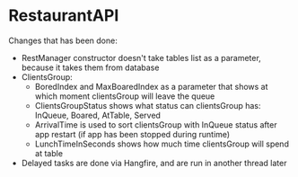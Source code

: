 # RestaurantAPI

Changes that has been done:
- RestManager constructor doesn't take tables list as a parameter, because it takes them from database
- ClientsGroup:
  - BoredIndex and MaxBoaredIndex as a parameter that shows at which moment clientsGroup will leave the queue
  - ClientsGroupStatus shows what status can clientsGroup has: InQueue, Boared, AtTable, Served
  - ArrivalTime is used to sort clientsGroup with InQueue status after app restart (if app has been stopped during runtime)
  - LunchTimeInSeconds shows how much time clientsGroup will spend at table
- Delayed tasks are done via Hangfire, and are run in another thread later
